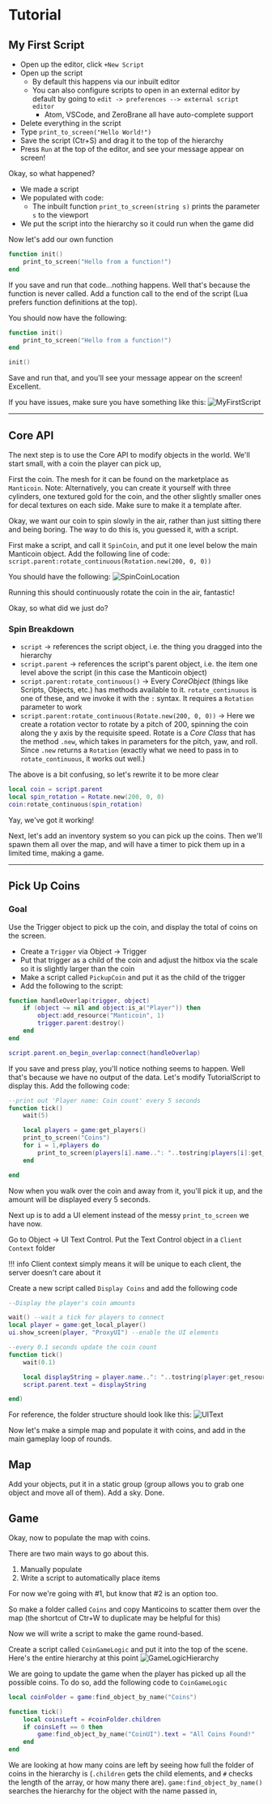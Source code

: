 # Tutorial

## My First Script

* Open up the editor, click `+New Script`
* Open up the script
  * By default this happens via our inbuilt editor
  * You can also configure scripts to open in an external editor by default by going to `edit -> preferences --> external script editor`
    * Atom, VSCode, and ZeroBrane all have auto-complete support
* Delete everything in the script
* Type `print_to_screen("Hello World!")`
* Save the script (Ctr+S) and drag it to the top of the hierarchy
* Press `Run` at the top of the editor, and see your message appear on screen!

Okay, so what happened?

* We made a script
* We populated with code:
  * The inbuilt function `print_to_screen(string s)` prints the parameter `s` to the viewport
* We put the script into the hierarchy so it could run when the game did

Now let's add our own function

```lua
function init()
    print_to_screen("Hello from a function!")
end
```

If you save and run that code...nothing happens. Well that's because the function is never called. Add a function call to the end of the script (Lua prefers function definitions at the top).

You should now have the following:

```lua
function init()
    print_to_screen("Hello from a function!")
end

init()
```

Save and run that, and you'll see your message appear on the screen! Excellent. 

If you have issues, make sure you have something like this: ![MyFirstScript](../../img/scripting/MyFirstScript.png)

---

## Core API

The next step is to use the Core API to modify objects in the world. We'll start small, with a coin the player can pick up,

First the coin. The mesh for it can be found on the marketplace as `Manticoin`. 
Note: Alternatively, you can create it yourself with three cylinders, one textured gold for the coin, and the other slightly smaller ones for decal textures on each side. Make sure to make it a template after.

Okay, we want our coin to spin slowly in the air, rather than just sitting there and being boring. The way to do this is, you guessed it, with a script.

First make a script, and call it `SpinCoin`, and put it one level below the main Manticoin object. Add the following line of code:
`script.parent:rotate_continuous(Rotation.new(200, 0, 0))`

You should have the following: ![SpinCoinLocation](../../img/scripting/SpinCoin.png)

Running this should continuously rotate the coin in the air, fantastic!

Okay, so what did we just do?

### Spin Breakdown

* `script` -> references the script object, i.e. the thing you dragged into the hierarchy
* `script.parent` -> references the script's parent object, i.e. the item one level above the script (in this case the Manticoin object)
* `script.parent:rotate_continuous()` -> Every _CoreObject_ (things like Scripts, Objects, etc.) has methods available to it. `rotate_continuous` is one of these, and we invoke it with the `:` syntax. It requires a `Rotation` parameter to work
* `script.parent:rotate_continuous(Rotate.new(200, 0, 0))` -> Here we create a rotation vector to rotate by a pitch of 200, spinning the coin along the y axis by the requisite speed. Rotate is a _Core Class_ that has the method `.new`, which takes in parameters for the pitch, yaw, and roll. Since `.new` returns a `Rotation` (exactly what we need to pass in to `rotate_continuous`, it works out well.)

The above is a bit confusing, so let's rewrite it to be more clear

```lua
local coin = script.parent
local spin_rotation = Rotate.new(200, 0, 0)
coin:rotate_continuous(spin_rotation)
```

Yay, we've got it working!

Next, let's add an inventory system so you can pick up the coins. Then we'll spawn them all over the map, and will have a timer to pick them up in a limited time, making a game.

---

## Pick Up Coins

### Goal

Use the Trigger object to pick up the coin, and display the total of coins on the screen.

* Create a `Trigger` via Object -> Trigger
* Put that trigger as a child of the coin and adjust the hitbox via the scale so it is slightly larger than the coin
* Make a script called `PickupCoin` and put it as the child of the trigger
* Add the following to the script:

```lua
function handleOverlap(trigger, object)
	if (object ~= nil and object:is_a("Player")) then
        object:add_resource("Manticoin", 1)
        trigger.parent:destroy()
	end
end

script.parent.on_begin_overlap:connect(handleOverlap)
```

If you save and press play, you'll notice nothing seems to happen. Well that's because we have no output of the data. Let's modify TutorialScript to display this. Add the following code:

```lua
--print out 'Player name: Coin count' every 5 seconds
function tick()
	wait(5)

    local players = game:get_players()
    print_to_screen("Coins")
	for i = 1,#players do
		print_to_screen(players[i].name..": "..tostring(players[i]:get_resource("Manticoin") or 0))
	end

end
```

Now when you walk over the coin and away from it, you'll pick it up, and the amount will be displayed every 5 seconds.

Next up is to add a UI element instead of the messy `print_to_screen` we have now.

Go to Object -> UI Text Control. Put the Text Control object in a `Client Context` folder

!!! info
Client context simply means it will be unique to each client, the server doesn't care about it

Create a new script called `Display Coins` and add the following code

```lua
--Display the player's coin amounts

wait() --wait a tick for players to connect
local player = game:get_local_player()
ui.show_screen(player, "ProxyUI") --enable the UI elements

--every 0.1 seconds update the coin count
function tick()
    wait(0.1)

    local displayString = player.name..": "..tostring(player:get_resource("Manticoin") or 0)
    script.parent.text = displayString

end)
```

For reference, the folder structure should look like this: ![UIText](../../img/scripting/UIText.png)

Now let's make a simple map and populate it with coins, and add in the main gameplay loop of rounds.

## Map

Add your objects, put it in a static group (group allows you to grab one object and move all of them). Add a sky. Done.

## Game

Okay, now to populate the map with coins.

There are two main ways to go about this.

1) Manually populate
2) Write a script to automatically place items

For now we're going with #1, but know that #2 is an option too.

So make a folder called `Coins` and copy Manticoins to scatter them over the map (the shortcut of Ctr+W to duplicate may be helpful for this)

Now we will write a script to make the game round-based.

Create a script called `CoinGameLogic` and put it into the top of the scene. Here's the entire hierarchy at this point ![GameLogicHierarchy](../../img/scripting/GameLogicHierarchy.png)

We are going to update the game when the player has picked up all the possible coins. To do so, add the following code to `CoinGameLogic`

```lua
local coinFolder = game:find_object_by_name("Coins")

function tick()
	local coinsLeft = #coinFolder.children
	if coinsLeft == 0 then
		game:find_object_by_name("CoinUI").text = "All Coins Found!"
	end
end
```

We are looking at how many coins are left by seeing how full the folder of coins in the hierarchy is (`.children` gets the child elements, and `#` checks the length of the array, or how many there are). `game:find_object_by_name()` searches the hierarchy for the object with the name passed in, 